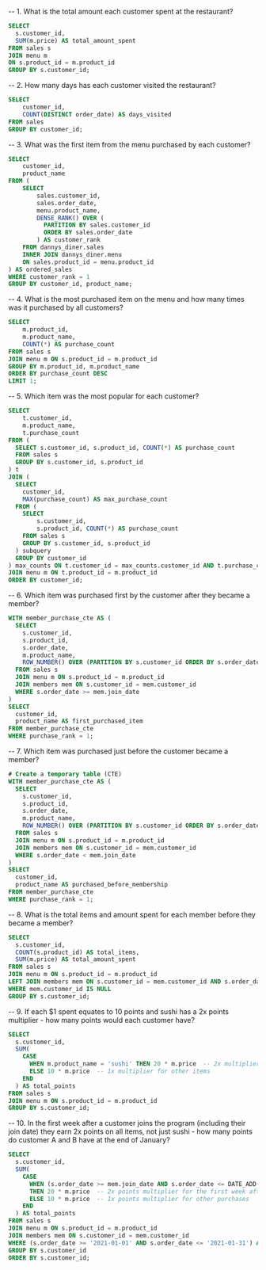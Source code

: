
-- 1. What is the total amount each customer spent at the restaurant?
````sql
SELECT
  s.customer_id, 
  SUM(m.price) AS total_amount_spent
FROM sales s
JOIN menu m 
ON s.product_id = m.product_id
GROUP BY s.customer_id;
````

-- 2. How many days has each customer visited the restaurant?
````sql
SELECT 
	customer_id, 
    COUNT(DISTINCT order_date) AS days_visited
FROM sales
GROUP BY customer_id;
````

-- 3. What was the first item from the menu purchased by each customer?
````sql
SELECT 
	customer_id, 
	product_name
FROM (	  
	SELECT 
		sales.customer_id, 
		sales.order_date, 
		menu.product_name,
		DENSE_RANK() OVER (
		  PARTITION BY sales.customer_id 
		  ORDER BY sales.order_date
		) AS customer_rank
	FROM dannys_diner.sales
	INNER JOIN dannys_diner.menu
	ON sales.product_id = menu.product_id
) AS ordered_sales
WHERE customer_rank = 1
GROUP BY customer_id, product_name;
````
  
-- 4. What is the most purchased item on the menu and how many times was it purchased by all customers?
````sql
SELECT 
	m.product_id, 
    m.product_name, 
    COUNT(*) AS purchase_count
FROM sales s
JOIN menu m ON s.product_id = m.product_id
GROUP BY m.product_id, m.product_name
ORDER BY purchase_count DESC
LIMIT 1;
````

-- 5. Which item was the most popular for each customer?
````sql
SELECT 
	t.customer_id, 
    m.product_name, 
    t.purchase_count
FROM (
  SELECT s.customer_id, s.product_id, COUNT(*) AS purchase_count
  FROM sales s
  GROUP BY s.customer_id, s.product_id
) t
JOIN (
  SELECT
	customer_id, 
	MAX(purchase_count) AS max_purchase_count
  FROM (
    SELECT 
		s.customer_id, 
        s.product_id, COUNT(*) AS purchase_count
    FROM sales s
    GROUP BY s.customer_id, s.product_id
  ) subquery
  GROUP BY customer_id
) max_counts ON t.customer_id = max_counts.customer_id AND t.purchase_count = max_counts.max_purchase_count
JOIN menu m ON t.product_id = m.product_id
ORDER BY customer_id;
````

-- 6. Which item was purchased first by the customer after they became a member?
````sql
WITH member_purchase_cte AS (
  SELECT
    s.customer_id,
    s.product_id,
    s.order_date,
    m.product_name,
    ROW_NUMBER() OVER (PARTITION BY s.customer_id ORDER BY s.order_date) AS purchase_rank
  FROM sales s
  JOIN menu m ON s.product_id = m.product_id
  JOIN members mem ON s.customer_id = mem.customer_id
  WHERE s.order_date >= mem.join_date
)	
SELECT
  customer_id,
  product_name AS first_purchased_item
FROM member_purchase_cte
WHERE purchase_rank = 1;
````
	
-- 7. Which item was purchased just before the customer became a member?
````sql
# Create a temporary table (CTE)
WITH member_purchase_cte AS (
  SELECT
    s.customer_id,
    s.product_id,
    s.order_date,
    m.product_name,
    ROW_NUMBER() OVER (PARTITION BY s.customer_id ORDER BY s.order_date DESC) AS purchase_rank
  FROM sales s
  JOIN menu m ON s.product_id = m.product_id
  JOIN members mem ON s.customer_id = mem.customer_id
  WHERE s.order_date < mem.join_date
)
SELECT
  customer_id,
  product_name AS purchased_before_membership
FROM member_purchase_cte
WHERE purchase_rank = 1;
````

-- 8. What is the total items and amount spent for each member before they became a member?
````sql
SELECT
  s.customer_id,
  COUNT(s.product_id) AS total_items,
  SUM(m.price) AS total_amount_spent
FROM sales s
JOIN menu m ON s.product_id = m.product_id
LEFT JOIN members mem ON s.customer_id = mem.customer_id AND s.order_date >= mem.join_date
WHERE mem.customer_id IS NULL
GROUP BY s.customer_id;
````

-- 9.  If each $1 spent equates to 10 points and sushi has a 2x points multiplier - how many points would each customer have?
````sql
SELECT
  s.customer_id,
  SUM(
    CASE
      WHEN m.product_name = 'sushi' THEN 20 * m.price  -- 2x multiplier for sushi
      ELSE 10 * m.price  -- 1x multiplier for other items
    END
  ) AS total_points
FROM sales s
JOIN menu m ON s.product_id = m.product_id
GROUP BY s.customer_id;
````

-- 10. In the first week after a customer joins the program (including their join date) they earn 2x points on all items, not just sushi - how many points do customer A and B have at the end of January?
````sql
SELECT
  s.customer_id,
  SUM(
    CASE
      WHEN (s.order_date >= mem.join_date AND s.order_date <= DATE_ADD(mem.join_date, INTERVAL 1 WEEK))
      THEN 20 * m.price  -- 2x points multiplier for the first week after joining
      ELSE 10 * m.price  -- 1x points multiplier for other purchases
    END
  ) AS total_points
FROM sales s
JOIN menu m ON s.product_id = m.product_id
JOIN members mem ON s.customer_id = mem.customer_id
WHERE (s.order_date >= '2021-01-01' AND s.order_date <= '2021-01-31') AND s.customer_id IN ('A', 'B') 
GROUP BY s.customer_id
ORDER BY s.customer_id;
````

